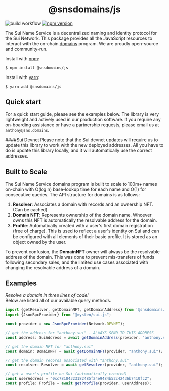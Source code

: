 <div align="center">
  <h1>@snsdomains/js</h1>
</div>

![build workflow](https://github.com/snsdomains/js/actions/workflows/tests.yml/badge.svg)
[![npm version](https://badge.fury.io/js/@snsdomains%2Fidl.svg)](https://badge.fury.io/js/@snsdomains%2Fidl)

The Sui Name Service is a decentralized naming and identity protocol for the Sui Network. This package provides all the JavaScript resources to
interact with the on-chain [domains](https://github.com/snsdomains/domains) program. We are proudly open-source and community-run.

Install with [npm](https://www.npmjs.com/):
```shell
$ npm install @snsdomains/js
```

Install with [yarn](https://yarnpkg.com):
```shell
$ yarn add @snsdomains/js
```

## Quick start

For a quick start guide, please see the examples below. The library is very
lightweight and actively used in our production software. If you require any on-boarding assistance or have a partnership requests,
please email us at `anthony@sns.domains`.

####Sui Devnet
Please note that the Sui devnet updates will require us to update this library to work with the new deployed addresses. All you have to do is update
this library locally, and it will automatically use the correct addresses.

## Built to Scale

The Sui Name Service domains program is built to scale to 100m+ names on-chain with O(log n) base-lookup time for each name and O(1) for consecutive queries. 
The API structure for domains is as follows:
1. **Resolver**: Associates a domain with records and an ownership NFT. (Can be cached)
2. **Domain NFT**: Represents ownership of the domain name. Whoever owns this NFT is automatically the resolvable address for the domain.
3. **Profile**: Automatically created with a user's first domain registration (free of charge). This is
used to reflect a user's identity on Sui and can be configured with all elements of their basic profile. It 
is stored as an object owned by the user.

To prevent confusion, the **DomainNFT** owner will always be the resolvable address of the domain.
This was done to prevent mis-transfers of funds following secondary sales, and the limited use cases
associated with changing the resolvable address of a domain.

## Examples
*Resolve a domain in three lines of code!* </br>
Below are listed all of our available query methods.

```typescript
import {getResolver, getDomainNFT, getDomainAddress} from '@snsdomains/js';
import {JsonRpcProvider} from "@mysten/sui.js";

const provider = new JsonRpcProvider(Network.DEVNET);

// get the address for "anthony.sui" - ALWAYS SEND TO THIS ADDRESS
const address: SuiAddress = await getDomainAddress(provider, "anthony.sui");

// get the domain NFT for "anthony.sui"
const domain: DomainNFT = await getDomainNFT(provider, "anthony.sui");

// get the domain records associated with "anthony.sui"
const resolver: Resolver = await getResolver(provider, "anthony.sui");

// get a user's profile on Sui (automatically created)
const userAddress = "0xc78184323182485f24e9484b52c42436b7410fc2";
const profile: Profile = await getProfile(provider, userAddress);
